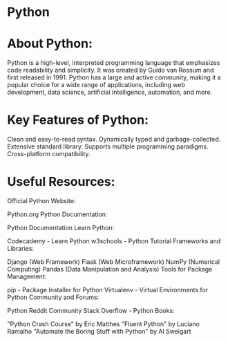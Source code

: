 # Python
# About Python:
Python is a high-level, interpreted programming language that emphasizes code readability and simplicity. It was created by Guido van Rossum and first released in 1991. Python has a large and active community, making it a popular choice for a wide range of applications, including web development, data science, artificial intelligence, automation, and more.

# Key Features of Python:

Clean and easy-to-read syntax.
Dynamically typed and garbage-collected.
Extensive standard library.
Supports multiple programming paradigms.
Cross-platform compatibility.

# Useful Resources:
Official Python Website:

Python.org
Python Documentation:

Python Documentation
Learn Python:

Codecademy - Learn Python
w3schools - Python Tutorial
Frameworks and Libraries:

Django (Web Framework)
Flask (Web Microframework)
NumPy (Numerical Computing)
Pandas (Data Manipulation and Analysis)
Tools for Package Management:

pip - Package Installer for Python
Virtualenv - Virtual Environments for Python
Community and Forums:

Python Reddit Community
Stack Overflow - Python
Books:

"Python Crash Course" by Eric Matthes
"Fluent Python" by Luciano Ramalho
"Automate the Boring Stuff with Python" by Al Sweigart
